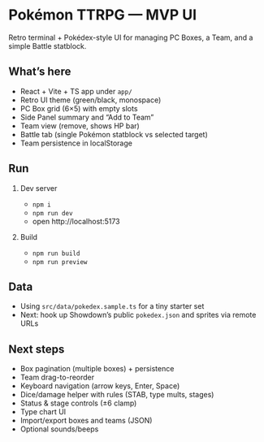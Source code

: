 # Pokémon TTRPG — MVP UI

Retro terminal + Pokédex-style UI for managing PC Boxes, a Team, and a simple Battle statblock.

## What’s here
- React + Vite + TS app under `app/`
- Retro UI theme (green/black, monospace)
- PC Box grid (6×5) with empty slots
- Side Panel summary and “Add to Team”
- Team view (remove, shows HP bar)
- Battle tab (single Pokémon statblock vs selected target)
- Team persistence in localStorage

## Run
1. Dev server
   - `npm i`
   - `npm run dev`
   - open http://localhost:5173

2. Build
   - `npm run build`
   - `npm run preview`

## Data
- Using `src/data/pokedex.sample.ts` for a tiny starter set
- Next: hook up Showdown’s public `pokedex.json` and sprites via remote URLs

## Next steps
- Box pagination (multiple boxes) + persistence
- Team drag-to-reorder
- Keyboard navigation (arrow keys, Enter, Space)
- Dice/damage helper with rules (STAB, type mults, stages)
- Status & stage controls (±6 clamp)
- Type chart UI
- Import/export boxes and teams (JSON)
- Optional sounds/beeps
